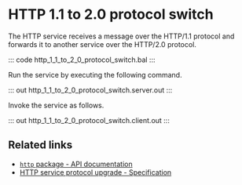 # HTTP 1.1 to 2.0 protocol switch

The HTTP service receives a message over the HTTP/1.1 protocol and forwards it to another service over the HTTP/2.0 protocol.

::: code http_1_1_to_2_0_protocol_switch.bal :::

Run the service by executing the following command.

::: out http_1_1_to_2_0_protocol_switch.server.out :::

Invoke the service as follows.

::: out http_1_1_to_2_0_protocol_switch.client.out :::

## Related links
- [`http` package - API documentation](https://lib.ballerina.io/ballerina/http/latest/)
- [HTTP service protocol upgrade - Specification](/spec/http/#10-protocol-upgrade)
